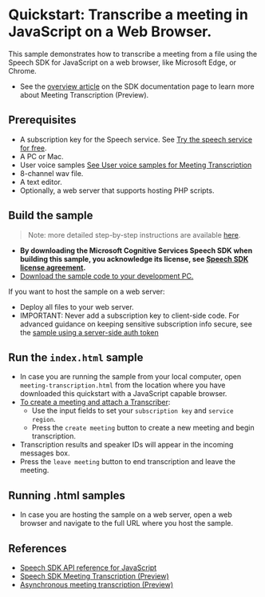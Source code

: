 # Quickstart: Transcribe a meeting in JavaScript on a Web Browser.

This sample demonstrates how to transcribe a meeting from a file using the Speech SDK for JavaScript on a web browser, like Microsoft Edge, or Chrome.
* See the [overview article](https://docs.microsoft.com/azure/cognitive-services/speech-service/meeting-transcription) on the SDK documentation page to learn more about Meeting Transcription (Preview).

## Prerequisites

* A subscription key for the Speech service. See [Try the speech service for free](https://docs.microsoft.com/azure/cognitive-services/speech-service/get-started).
* A PC or Mac.
* User voice samples [See User voice samples for Meeting Transcription](https://docs.microsoft.com/azure/cognitive-services/speech-service/meeting-transcription#expected-inputs)
* 8-channel wav file.
* A text editor.
* Optionally, a web server that supports hosting PHP scripts.

## Build the sample

> Note: more detailed step-by-step instructions are available [here](https://docs.microsoft.com/azure/cognitive-services/speech-service/quickstart-js-browser).

* **By downloading the Microsoft Cognitive Services Speech SDK when building this sample, you acknowledge its license, see [Speech SDK license agreement](https://aka.ms/csspeech/license).**
* [Download the sample code to your development PC.](/README.md#get-the-samples)

If you want to host the sample on a web server:

* Deploy all files to your web server.
* IMPORTANT: Never add a subscription key to client-side code. For advanced guidance on keeping sensitive subscription info secure, see the [sample using a server-side auth token](https://github.com/Azure-Samples/cognitive-services-speech-sdk/tree/master/samples/js/browser)

## Run the `index.html` sample

* In case you are running the sample from your local computer, open `meeting-transcription.html` from the location where you have downloaded this quickstart with a JavaScript capable browser.
* [To create a meeting and attach a Transcriber](https://docs.microsoft.com/azure/cognitive-services/speech-service/meeting-transcription):
  * Use the input fields to set your `subscription key` and `service region`.
  * Press the `create meeting` button to create a new meeting and begin transcription.
* Transcription results and speaker IDs will appear in the incoming messages box.
* Press the `leave meeting` button to end transcription and leave the meeting. 
   
## Running .html samples
* In case you are hosting the sample on a web server, open a web browser and navigate to the full URL where you host the sample.

## References

* [Speech SDK API reference for JavaScript](https://aka.ms/csspeech/javascriptref)
* [Speech SDK Meeting Transcription (Preview)](https://docs.microsoft.com/azure/cognitive-services/speech-service/meeting-transcription)
* [Asynchronous meeting transcription (Preview)](https://docs.microsoft.com/azure/cognitive-services/speech-service/meeting-transcription#asynchronous)
